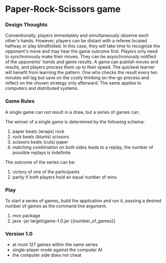 # Paper-Rock-Scissors game

### Design Thoughts
Conventionally, players immediately and simultaneously observe each other's hands.
However, players can be distant with a referee located halfway or play blindfolded. In this case, they will take time to recognize the opponent's move and may hear the game outcome first.
Players only need to synchronously make their moves. They can be asynchronously notified of the opponents' hands and game results.
A game can publish moves and results, and players process them up to their speed. 
The quickest learner will benefit from learning the pattern. One who checks the result every ten minutes will lag but save on the costly thinking on-the-go process and reflect on the chosen strategy only afterward.
The same applies to computers and distributed systems.

### Game Rules
A single game can not result in a draw, but a series of games can.

The winner of a single game is determined by the following schema:
1. paper beats (wraps) rock
2. rock beats (blunts) scissors
3. scissors beats (cuts) paper
4. matching combination on both sides leads to a replay; the number of possible replays is indefinite

The outcome of the series can be:
1. victory of one of the participants
2. parity if both players hold an equal number of wins

### Play
To start a series of games, build the application and run it, passing a desired number of games as the command line argument.

1. mvn package
2. java -jar target/game-1.0.jar {{number_of_games}}

### Version 1.0
* at most 127 games within the same series
* single-player mode against the computer AI
* the computer side does not cheat

